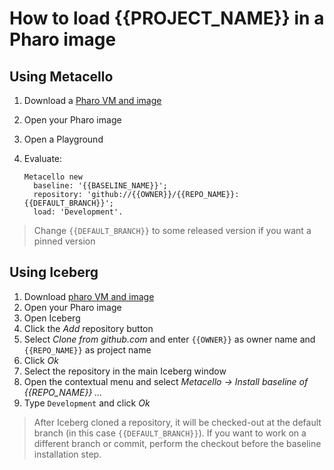 # How to load {{PROJECT_NAME}} in a Pharo image

## Using Metacello

1. Download a [Pharo VM and image](https://pharo.org/download)
2. Open your Pharo image
3. Open a Playground
4. Evaluate:

    ```smalltalk
    Metacello new
      baseline: '{{BASELINE_NAME}}';
      repository: 'github://{{OWNER}}/{{REPO_NAME}}:{{DEFAULT_BRANCH}}';
      load: 'Development'.
    ```

> Change `{{DEFAULT_BRANCH}}` to some released version if you want a pinned version

## Using Iceberg

1. Download [pharo VM and image](https://pharo.org/download)
2. Open your Pharo image
3. Open Iceberg
4. Click the *Add* repository button
5. Select *Clone from github.com* and enter `{{OWNER}}` as owner name and `{{REPO_NAME}}`
   as project name
6. Click *Ok*
7. Select the repository in the main Iceberg window
8. Open the contextual menu and select
  *Metacello → Install baseline of {{REPO_NAME}} ...*
9. Type `Development` and click *Ok*

> After Iceberg cloned a repository, it will be checked-out at the default
> branch (in this case `{{DEFAULT_BRANCH}}`). If you want to work on a different
> branch or commit, perform the checkout before the baseline installation step.
